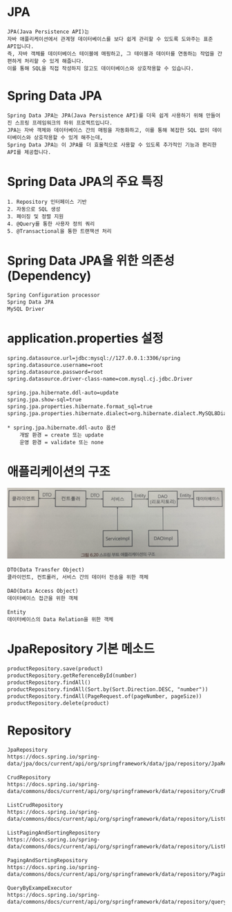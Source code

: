 # JPA

    JPA(Java Persistence API)는 
    자바 애플리케이션에서 관계형 데이터베이스를 보다 쉽게 관리할 수 있도록 도와주는 표준 API입니다. 
    즉, 자바 객체를 데이터베이스 테이블에 매핑하고, 그 테이블과 데이터를 연동하는 작업을 간편하게 처리할 수 있게 해줍니다. 
    이를 통해 SQL을 직접 작성하지 않고도 데이터베이스와 상호작용할 수 있습니다.

# Spring Data JPA

    Spring Data JPA는 JPA(Java Persistence API)를 더욱 쉽게 사용하기 위해 만들어진 스프링 프레임워크의 하위 프로젝트입니다. 
    JPA는 자바 객체와 데이터베이스 간의 매핑을 자동화하고, 이를 통해 복잡한 SQL 없이 데이터베이스와 상호작용할 수 있게 해주는데, 
    Spring Data JPA는 이 JPA를 더 효율적으로 사용할 수 있도록 추가적인 기능과 편리한 API를 제공합니다.

# Spring Data JPA의 주요 특징

    1. Repository 인터페이스 기반
    2. 자동으로 SQL 생성
    3. 페이징 및 정렬 지원
    4. @Query를 통한 사용자 정의 쿼리
    5. @Transactional을 통한 트랜잭션 처리

# Spring Data JPA을 위한 의존성(Dependency)

    Spring Configuration processor
    Spring Data JPA
    MySQL Driver

# application.properties 설정

    spring.datasource.url=jdbc:mysql://127.0.0.1:3306/spring
    spring.datasource.username=root
    spring.datasource.password=root
    spring.datasource.driver-class-name=com.mysql.cj.jdbc.Driver

    spring.jpa.hibernate.ddl-auto=update
    spring.jpa.show-sql=true
    spring.jpa.properties.hibernate.format_sql=true
    spring.jpa.properties.hibernate.dialect=org.hibernate.dialect.MySQL8Dialect

    * spring.jpa.hibernate.ddl-auto 옵션
        개발 환경 = create 또는 update
        운영 환경 = validate 또는 none

# 애플리케이션의 구조

![SpringDataJPA Process.png](SpringDataJPA%20Process.png)

    DTO(Data Transfer Object)
    클라이언트, 컨트롤러, 서비스 간의 데이터 전송을 위한 객체

    DAO(Data Access Object)
    데이터베이스 접근을 위한 객체

    Entity
    데이터베이스의 Data Relation을 위한 객체

# JpaRepository 기본 메소드

    productRepository.save(product)
    productRepository.getReferenceById(number)
    productRepository.findAll()
    productRepository.findAll(Sort.by(Sort.Direction.DESC, "number"))
    productRepository.findAll(PageRequest.of(pageNumber, pageSize))
    productRepository.delete(product)

# Repository

    JpaRepository
    https://docs.spring.io/spring-data/jpa/docs/current/api/org/springframework/data/jpa/repository/JpaRepository.html

    CrudRepository
    https://docs.spring.io/spring-data/commons/docs/current/api/org/springframework/data/repository/CrudRepository.html

    ListCrudRepository
    https://docs.spring.io/spring-data/commons/docs/current/api/org/springframework/data/repository/ListCrudRepository.html

    ListPagingAndSortingRepository
    https://docs.spring.io/spring-data/commons/docs/current/api/org/springframework/data/repository/ListPagingAndSortingRepository.html

    PagingAndSortingRepository
    https://docs.spring.io/spring-data/commons/docs/current/api/org/springframework/data/repository/PagingAndSortingRepository.html

    QueryByExampeExecutor
    https://docs.spring.io/spring-data/commons/docs/current/api/org/springframework/data/repository/query/QueryByExampleExecutor.html






